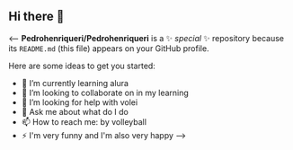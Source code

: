 ## Hi there 👋

 <--
**Pedrohenriqueri/Pedrohenriqueri** is a ✨ _special_ ✨ repository because its `README.md` (this file) appears on your GitHub profile.

Here are some ideas to get you started:

- 🌱 I’m currently learning alura
- 👯 I’m looking to collaborate on in my learning
- 🤔 I’m looking for help with volei
- 💬 Ask me about what do I do
- 📫 How to reach me: by volleyball
- ⚡ I'm very funny and I'm also very happy
-->
